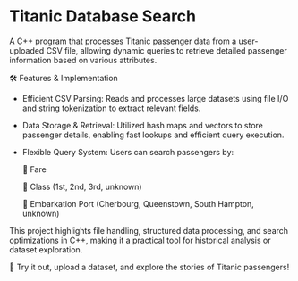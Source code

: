 # Titanic Database Search
A C++ program that processes Titanic passenger data from a user-uploaded CSV file, allowing dynamic queries to retrieve detailed passenger information based on various attributes.

🛠 Features & Implementation
- Efficient CSV Parsing: Reads and processes large datasets using file I/O and string tokenization to extract relevant fields.
- Data Storage & Retrieval: Utilized hash maps and vectors to store passenger details, enabling fast lookups and efficient query execution.
- Flexible Query System: Users can search passengers by:

  🔹 Fare

  🔹 Class (1st, 2nd, 3rd, unknown)

  🔹 Embarkation Port (Cherbourg, Queenstown, South Hampton, unknown)

This project highlights file handling, structured data processing, and search optimizations in C++, making it a practical tool for historical analysis or dataset exploration.

🔹 Try it out, upload a dataset, and explore the stories of Titanic passengers!
